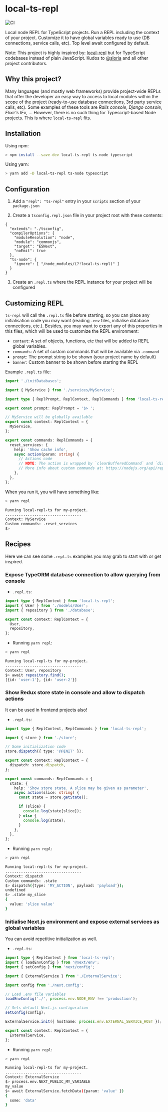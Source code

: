 # local-ts-repl

![CI](https://github.com/jalopez/local-ts-repl/actions/workflows/check.yml/badge.svg)

Local node REPL for TypeScript projects. Run a REPL including the context of your project.
Customize it to have global variables ready to use (DB connections, service calls, etc).
Top level await configured by default.

Note: This project is highly inspired by: [local-repl](https://github.com/sloria/local-repl) but
for TypeScript codebases instead of plain JavaScript. Kudos to [@sloria](https://github.com/sloria)
and all other project contributors.

## Why this project?

Many languages (and mostly web frameworks) provide project-wide REPLs that offer the developer an
easy way to access to local modules within the scope of the project (ready-to-use database connections,
3rd party service calls, etc). Some examples of these tools are _Rails console_, _Django console_,
_Elixir's IEx_, ... However, there is no such thing for Typescript-based Node projects.
This is where `local-ts-repl` fits.

## Installation

Using npm:

```sh
> npm install --save-dev local-ts-repl ts-node typescript
```

Using yarn:

```sh
> yarn add -D local-ts-repl ts-node typescript
```

## Configuration

1. Add a `"repl": "ts-repl"` entry in your `scripts` section of your `package.json`

2. Create a `tsconfig.repl.json` file in your project root with these contents:

```
{
  "extends": "./tsconfig",
  "compilerOptions": {
    "moduleResolution": "node",
    "module": "commonjs",
    "target": "ESNext",
    "noEmit": true
  },
  "ts-node": {
    "ignore": [ "/node_modules/(?!local-ts-repl)" ]
  }
}
```

3. Create an `.repl.ts` where the REPL instance for your project will be configured

## Customizing REPL

`ts-repl` will call the `.repl.ts` file before starting, so you can place any initialisation code
you may want (reading `.env` files, initialise database connections, etc.). Besides,
you may want to export any of this properties in this files, which will be used to customize
the REPL environment:

- `context`: A set of objects, functions, etc that will be added to REPL global variables.
- `commands`: A set of custom commands that will be available via `.command`
- `prompt`: The prompt string to be shown (your project name by default)
- `banner`: Custom banner to be shown before starting the REPL

Example `.repl.ts` file:

```ts
import './initDatabases';

import { MyService } from './services/MyService';

import type { ReplPrompt, ReplContext, ReplCommands } from 'local-ts-repl';

export const prompt: ReplPrompt = '$> ';

// MyService will be globally available
export const context: ReplContext = {
  MyService,
};

export const commands: ReplCommands = {
  reset_services: {
    help: 'Show cache info',
    async action(param: string) {
      // Actions code
      // NOTE: The action is wrapped by `clearBufferedCommand` and `displayPrompt` calls
      // More info about custom commands at: https://nodejs.org/api/repl.html#repl_replserver_definecommand_keyword_cmd
    },
  },
};
```

When you run it, you will have something like:

```sh
> yarn repl

Running local-repl-ts for my-project.
..................................
Context: MyService
Custom commands: .reset_services
$>

```

## Recipes

Here we can see some `.repl.ts` examples you may grab to start with or get inspired.

### Expose TypeORM database connection to allow querying from console

- `.repl.ts`:

```ts
import type { ReplContext } from 'local-ts-repl';
import { User } from './models/User';
import { repository } from './database';

export const context: ReplContext = {
  User,
  repository,
};
```

- Running `yarn repl`:

```sh
> yarn repl

Running local-repl-ts for my-project.
..................................
Context: User, repository
$> await repository.find();
[{id: 'user-1'}, {id: 'user-2'}]
```

### Show Redux store state in console and allow to dispatch actions

It can be used in frontend projects also!

- `.repl.ts`:

```ts
import type { ReplContext, ReplCommands } from 'local-ts-repl';

import { store } from './store';

// Some initialization code
store.dispatch({ type: '@@INIT' });

export const context: ReplContext = {
  dispatch: store.dispatch,
};

export const commands: ReplCommands = {
  state: {
    help: 'Show store state. A slice may be given as parameter',
    async action(slice: string) {
      const state = store.getState();

      if (slice) {
        console.log(state[slice]);
      } else {
        console.log(state);
      }
    },
  },
};
```

- Running `yarn repl`:

```sh
> yarn repl

Running local-repl-ts for my-project.
..................................
Context: dispatch
Custom commands: .state
$> dispatch({type: 'MY_ACTION', payload: 'payload'});
undefined
$> .state my_slice
{
  value: 'slice value'
}
```

### Initialise Next.js environment and expose external services as global variables

You can avoid repetitive initialization as well.

- `.repl.ts`:

```ts
import type { ReplContext } from 'local-ts-repl';
import { loadEnvConfig } from '@next/env';
import { setConfig } from 'next/config';

import { ExternalService } from './ExternalService';

import config from './next.config';

// Load .env file variables
loadEnvConfig('./', process.env.NODE_ENV !== 'production');

// Sets default Next.js configuration
setConfig(config);

ExternalService.init({ hostname: process.env.EXTERNAL_SERVICE_HOST });

export const context: ReplContext = {
  ExternalService,
};
```

- Running `yarn repl`:

```sh
> yarn repl

Running local-repl-ts for my-project.
..................................
Context: ExternalService
$> process.env.NEXT_PUBLIC_MY_VARIABLE
my_value
$> await ExternalService.fetchData({param: 'value' })
{
  some: 'data'
}
```
